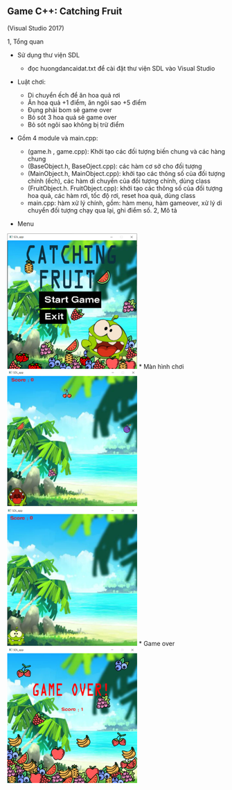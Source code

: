 <h2>Game C++: Catching Fruit </h2> (Visual Studio 2017)

1, Tổng quan
* Sử dụng thư viện SDL
  - đọc huongdancaidat.txt để cài đặt thư viện SDL vào Visual Studio
* Luật chơi:
  - Di chuyển ếch để ăn hoa quả rơi
  - Ăn hoa quả +1 điểm, ăn ngôi sao +5 điểm
  - Đụng phải bom sẽ game over
  - Bỏ sót 3 hoa quả  sẽ game over 
  - Bỏ sót ngôi sao không bị trừ điểm

* Gồm 4 module và main.cpp:
   - (game.h , game.cpp): Khởi tạo các đối tượng biến chung và các hàng chung
   - (BaseObject.h, BaseOject.cpp): các hàm cơ sở cho đối tượng
   - (MainObject.h, MainObject.cpp): khởi tạo các thông số của đối tượng chính (ếch), các hàm di chuyển của đối tượng chính, dùng class
   - (FruitObject.h. FruitObject.cpp): khởi tạo các thông số của đối tượng hoa quả, các hàm rơi, tốc độ rơi, reset hoa quả, dùng class
   - main.cpp: hàm xử lý chính, gồm: hàm menu, hàm gameover, xử lý di chuyển đối tượng chạy qua lại, ghi điểm số.
2, Mô tả
* Menu
<img src="/Catching%20Fruit/main.PNG" width="300">
* Màn hình chơi
<img src="/Catching%20Fruit/main1.png" width="300"><img src="/Catching%20Fruit/main2.png" width="300">
* Game over
<img src="/Catching%20Fruit/gameover.png" width="300">
